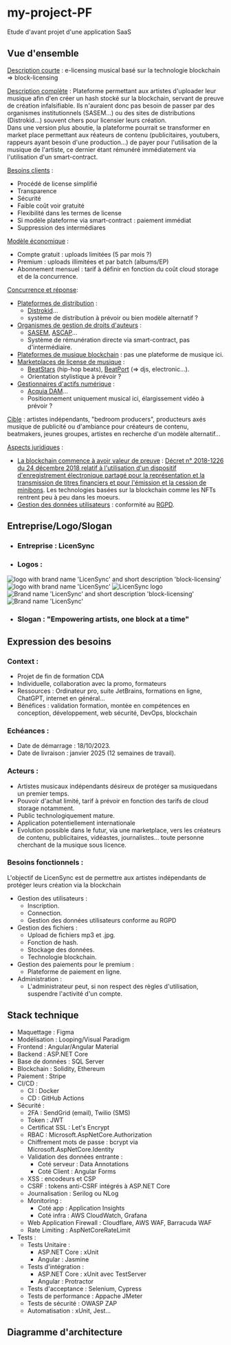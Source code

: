 # my-project-PF

Etude d'avant projet d'une application SaaS

## Vue d'ensemble

<ins>Description courte</ins> : e-licensing musical basé sur la technologie blockchain => block-licensing

<ins>Description complète</ins> : Plateforme permettant aux artistes d'uploader leur musique afin d'en créer un hash stocké sur la blockchain, servant de preuve de création infalsifiable. Ils n'auraient donc pas besoin de passer par des organismes institutionnels (SASEM...) ou des sites de distributions (Distrokid...) souvent chers pour licensier leurs création.<br>
Dans une version plus aboutie, la plateforme pourrait se transformer en market place permettant aux réateurs de contenu (publicitaires, youtubers, rappeurs ayant besoin d'une production...) de payer pour l'utilisation de la musique de l'artiste, ce dernier étant rémunéré immédiatement via l'utilisation d'un smart-contract.

<ins>Besoins clients</ins> : 
* Procédé de license simplifié
* Transparence
* Sécurité
* Faible coût voir gratuité
* Flexibilité dans les termes de license
* Si modèle plateforme via smart-contract : paiement immédiat
* Suppression des intermédiares

<ins>Modèle économique</ins> :
* Compte gratuit : uploads limitées (5 par mois ?)
* Premium : uploads illimitées et par batch (albums/EP)
* Abonnement mensuel : tarif à définir en fonction du coût cloud storage et de la concurrence.

<ins>Concurrence et réponse</ins>:
* <ins>Plateformes de distribution</ins> :
  * <a href="https://distrokid.com/spotify/?utm_source=google&utm_medium=cpc&utm_campaign=19810074890&utm_adgroup=147455510152&utm_term=distrokid&utm_content=650978012823&gad=1&gclid=Cj0KCQjw4bipBhCyARIsAFsieCxhDAjllIyPNXYg2C3Dyq7xX7vkBrOoxdIdGz7A8C5AbGt7EKo1LGUaAhIFEALw_wcB" >Distrokid</a>...
  * système de distribution à prévoir ou bien modèle alternatif ?
* <ins>Organismes de gestion de droits d'auteurs</ins> : 
   * <a href="https://www.sacem.fr/">SASEM</a>, <a href="https://www.ascap.com/">ASCAP</a>...
   * Système de rémunération directe via smart-contract, pas d'intermédiaire.
* <ins>Plateformes de musique blockchain</ins> : pas une plateforme de musique ici.
* <ins>Marketplaces de license de musique</ins> : 
   * <a href="https://www.beatstars.com/">BeatStars</a> (hip-hop beats), <a href="https://www.beatport.com/">BeatPort</a> (=> djs, electronic...).
   *  Orientation stylistique à prévoir ?
* <ins>Gestionnaires d'actifs numérique</ins> : 
   * <a href="https://www.acquia.com/fr">Acquia DAM</a>... 
   * Positionnement uniquement musical ici, élargissement vidéo à prévoir ?

<ins>Cible</ins> : artistes indépendants, "bedroom producers", producteurs axés musique de publicité ou d'ambiance pour créateurs de contenu, beatmakers, jeunes groupes, artistes en recherche d'un modèle alternatif...

<ins>Aspects juridiques</ins> : 
* <ins>La blockchain commence à avoir valeur de preuve</ins> : <a href="https://www.legifrance.gouv.fr/jorf/id/JORFTEXT000037852460">Décret n° 2018-1226 du 24 décembre 2018 relatif à l'utilisation d'un dispositif d'enregistrement électronique partagé pour la représentation et la transmission de titres financiers et pour l'émission et la cession de minibons</a>. Les technologies basées sur la blockchain comme les NFTs rentrent peu à peu dans les moeurs.
* <ins>Gestion des données utilisateurs</ins> : conformité au <a href="https://www.cnil.fr/fr/professionnel">RGPD</a>.

## Entreprise/Logo/Slogan

* ### Entreprise : LicenSync

* ### Logos :
<img src="assets/logos/logo-full.png" alt="logo with brand name 'LicenSync' and short description 'block-licensing'">
<img src="assets/logos/logo-short.png" alt="logo with brand name 'LicenSync'">
<img src="assets/logos/logo-naked.png" alt="LicenSync logo">
<img src="assets/logos/brand-full.png" alt="Brand name 'LicenSync' and short description 'block-licensing'">
<img src="assets/logos/brand-short.png" alt="Brand name 'LicenSync'">

* ### Slogan : "Empowering artists, one block at a time"

## Expression des besoins

### Context :
* Projet de fin de formation CDA
* Individuelle, collaboration avec la promo, formateurs
* Ressources : Ordinateur pro, suite JetBrains, formations en ligne, ChatGPT, internet en général...
* Bénéfices : validation formation, montée en compétences en conception, développement, web sécurité, DevOps, blockchain

### Echéances : 
* Date de démarrage : 18/10/2023.
* Date de livraison : janvier 2025 (12 semaines de travail).

### Acteurs :

* Artistes musicaux indépendants désireux de protéger sa musiquedans un premier temps.
* Pouvoir d'achat limité, tarif à prévoir en fonction des tarifs de cloud storage notamment.
* Public technologiquement mature.
* Application potentiellement internationale
* Evolution possible dans le futur, via une marketplace, vers les créateurs de contenu, publicitaires, vidéastes, journalistes... toute personne cherchant de la musique sous licence.

### Besoins fonctionnels : 

L'objectif de LicenSync est de permettre aux artistes indépendants de protéger leurs création via la blockchain

* Gestion des utilisateurs :
  * Inscription.
  * Connection.
  * Gestion des données utilisateurs conforme au RGPD
* Gestion des fichiers :
  * Upload de fichiers mp3 et .jpg.
  * Fonction de hash.
  * Stockage des données.
  * Technologie blockchain.
* Gestion des paiements pour le premium :
  * Plateforme de paiement en ligne.
* Administration :
  * L'administrateur peut, si non respect des règles d'utilisation, suspendre l'activité d'un compte.


## Stack technique
* Maquettage : Figma
* Modélisation : Looping/Visual Paradigm
* Frontend : Angular/Angular Material
* Backend : ASP.NET Core
* Base de données : SQL Server
* Blockchain : Solidity, Ethereum
* Paiement : Stripe
* CI/CD : 
  * CI : Docker
  * CD : GitHub Actions
* Sécurité : 
  * 2FA : SendGrid (email), Twilio (SMS)
  * Token : JWT
  * Certificat SSL : Let's Encrypt
  * RBAC : Microsoft.AspNetCore.Authorization
  * Chiffrement mots de passe : bcrypt via Microsoft.AspNetCore.Identity
  * Validation des données entrante :
    * Coté serveur : Data Annotations
    * Coté Client : Angular Forms
  * XSS : encodeurs et CSP
  * CSRF : tokens anti-CSRF intégrés à ASP.NET Core
  * Journalisation : Serilog ou NLog
  * Monitoring : 
    * Coté app : Application Insights
    * Coté infra : AWS CloudWatch, Grafana
  * Web Application Firewall : Cloudflare, AWS WAF, Barracuda WAF
  * Rate Limiting : AspNetCoreRateLimit
* Tests :
  * Tests Unitaire : 
    * ASP.NET Core : xUnit
    * Angular : Jasmine
  * Tests d'intégration :
    * ASP.NET Core : xUnit avec TestServer
    * Angular : Protractor
  * Tests d'acceptance : Selenium, Cypress
  * Tests de performance : Appache JMeter
  * Tests de sécurité : OWASP ZAP
  * Automatisation : xUnit, Jest...


## Diagramme d'architecture

